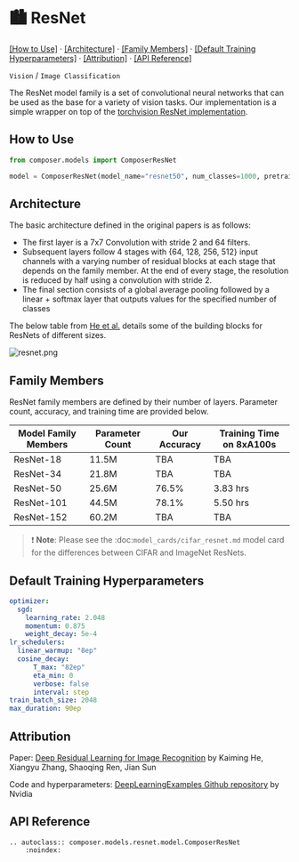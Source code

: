 # 🏙️ ResNet
[\[How to Use\]](#how-to-use) &middot; [\[Architecture\]](#architecture) &middot; [\[Family Members\]](#family-members) &middot; [\[Default Training Hyperparameters\]](#default-training-hyperparameters) &middot; [\[Attribution\]](#attribution) &middot; [\[API Reference\]](#api-reference)

`Vision` / `Image Classification`

The ResNet model family is a set of convolutional neural networks that can be used as the base for a variety of vision tasks. Our implementation is a simple wrapper on top of the [torchvision ResNet implementation](https://pytorch.org/vision/stable/models.html).

## How to Use

```python
from composer.models import ComposerResNet

model = ComposerResNet(model_name="resnet50", num_classes=1000, pretrained=False)
```

## Architecture

The basic architecture defined in the original papers is as follows:

- The first layer is a 7x7 Convolution with stride 2 and 64 filters.
- Subsequent layers follow 4 stages with {64, 128, 256, 512} input channels with a varying number of residual blocks at each stage that depends on the family member. At the end of every stage, the resolution is reduced by half using a convolution with stride 2.
- The final section consists of a global average pooling followed by a linear + softmax layer that outputs values for the specified number of classes

The below table from [He et al.](https://arxiv.org/abs/1512.03385) details some of the building blocks for ResNets of different sizes.

![resnet.png](https://storage.googleapis.com/docs.mosaicml.com/images/models/resnet.png)

## Family Members

ResNet family members are defined by their number of layers. Parameter count, accuracy, and training time are provided below.

| Model Family Members | Parameter Count | Our Accuracy | Training Time on 8xA100s |
|----------------------|-----------------|--------------|--------------------------|
| ResNet-18            | 11.5M           | TBA          | TBA                      |
| ResNet-34            | 21.8M           | TBA          | TBA                      |
| ResNet-50            | 25.6M           | 76.5%        | 3.83 hrs                 |
| ResNet-101           | 44.5M           | 78.1%        | 5.50 hrs                 |
| ResNet-152           | 60.2M           | TBA          | TBA                      |


> ❗ **Note**: Please see the :doc:`model_cards/cifar_resnet.md` model card for the differences between CIFAR and ImageNet ResNets.

## Default Training Hyperparameters

```yaml
optimizer:
  sgd:
    learning_rate: 2.048
    momentum: 0.875
    weight_decay: 5e-4
lr_schedulers:
  linear_warmup: "8ep"
  cosine_decay:
      T_max: "82ep"
      eta_min: 0
      verbose: false
      interval: step
train_batch_size: 2048
max_duration: 90ep
```

## Attribution

Paper: [Deep Residual Learning for Image Recognition](https://arxiv.org/abs/1512.03385) by Kaiming He, Xiangyu Zhang, Shaoqing Ren, Jian Sun

Code and hyperparameters: [DeepLearningExamples Github repository](https://github.com/NVIDIA/DeepLearningExamples/tree/master/PyTorch/Classification/ConvNets/resnet50v1.5) by Nvidia

## API Reference

```{eval-rst}
.. autoclass:: composer.models.resnet.model.ComposerResNet
    :noindex:
```
